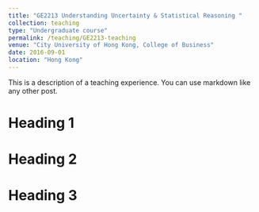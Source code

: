 ```yaml
---
title: "GE2213 Understanding Uncertainty & Statistical Reasoning "
collection: teaching
type: "Undergraduate course"
permalink: /teaching/GE2213-teaching
venue: "City University of Hong Kong, College of Business"
date: 2016-09-01
location: "Hong Kong"
---
```


This is a description of a teaching experience. You can use markdown like any other post.

Heading 1
======

Heading 2
======

Heading 3
======
